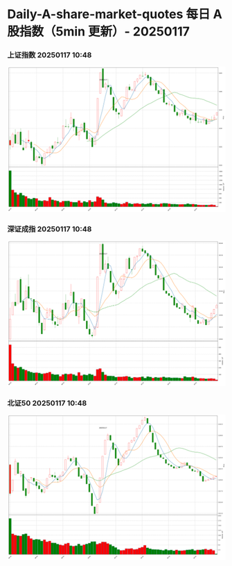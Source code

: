 
# Daily-A-share-market-quotes 每日 A 股指数（5min 更新）- 20250117

### 上证指数 20250117 10:48
![](./fig/2025/1/20250117-sh000001.png)

### 深证成指 20250117 10:48
![](./fig/2025/1/20250117-sz399001.png)

### 北证50 20250117 10:48
![](./fig/2025/1/20250117-bj899050.png)
